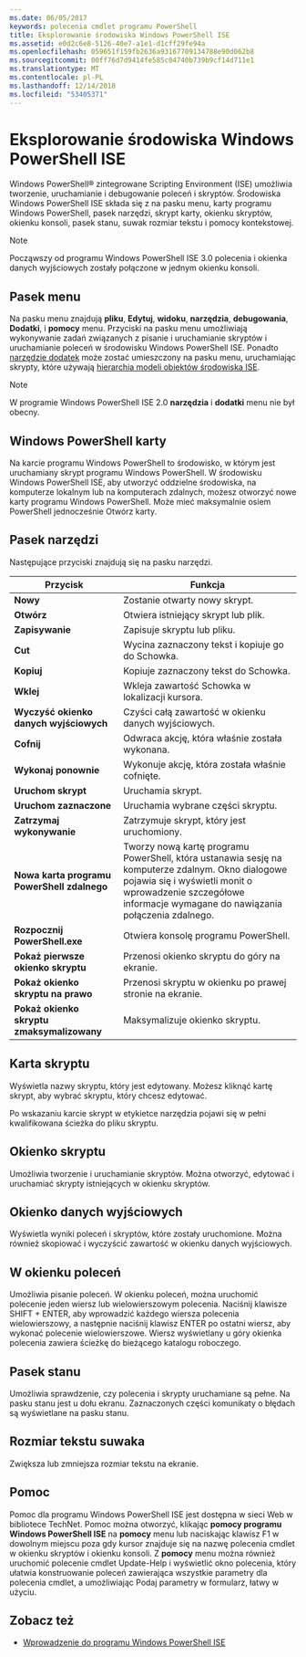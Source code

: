 ```yaml
---
ms.date: 06/05/2017
keywords: polecenia cmdlet programu PowerShell
title: Eksplorowanie środowiska Windows PowerShell ISE
ms.assetid: e0d2c6e8-5126-40e7-a1e1-d1cff29fe94a
ms.openlocfilehash: 059651f159fb2636a93167709134788e90d062b8
ms.sourcegitcommit: 00ff76d7d9414fe585c04740b739b9cf14d711e1
ms.translationtype: MT
ms.contentlocale: pl-PL
ms.lasthandoff: 12/14/2018
ms.locfileid: "53405371"
---
```

# <a name="exploring-the-windows-powershell-ise"></a>Eksplorowanie środowiska Windows PowerShell ISE

Windows PowerShell® zintegrowane Scripting Environment (ISE) umożliwia tworzenie, uruchamianie i debugowanie poleceń i skryptów. Środowiska Windows PowerShell ISE składa się z na pasku menu, karty programu Windows PowerShell, pasek narzędzi, skrypt karty, okienku skryptów, okienku konsoli, pasek stanu, suwak rozmiar tekstu i pomocy kontekstowej.

> [!NOTE]
> Począwszy od programu Windows PowerShell ISE 3.0 polecenia i okienka danych wyjściowych zostały połączone w jednym okienku konsoli.

## <a name="menu-bar"></a>Pasek menu

Na pasku menu znajdują **pliku**, **Edytuj**, **widoku**, **narzędzia**, **debugowania**,  **Dodatki**, i **pomocy** menu. Przyciski na pasku menu umożliwiają wykonywanie zadań związanych z pisanie i uruchamianie skryptów i uruchamianie poleceń w środowisku Windows PowerShell ISE. Ponadto [narzędzie dodatek](../../core-powershell/ise/The-ISEAddOnTool-Object.md) może zostać umieszczony na pasku menu, uruchamiając skrypty, które używają [hierarchia modeli obiektów środowiska ISE](../../core-powershell/ise/The-ISE-Object-Model-Hierarchy.md).

> [!NOTE]
> W programie Windows PowerShell ISE 2.0 **narzędzia** i **dodatki** menu nie był obecny.

## <a name="windows-powershell-tabs"></a>Windows PowerShell karty

Na karcie programu Windows PowerShell to środowisko, w którym jest uruchamiany skrypt programu Windows PowerShell. W środowisku Windows PowerShell ISE, aby utworzyć oddzielne środowiska, na komputerze lokalnym lub na komputerach zdalnych, możesz otworzyć nowe karty programu Windows PowerShell. Może mieć maksymalnie osiem PowerShell jednocześnie Otwórz karty.

## <a name="toolbar"></a>Pasek narzędzi

Następujące przyciski znajdują się na pasku narzędzi.

|Przycisk|Funkcja|
|----------|------------|
|**Nowy**|Zostanie otwarty nowy skrypt.|
|**Otwórz**|Otwiera istniejący skrypt lub plik.|
|**Zapisywanie**|Zapisuje skryptu lub pliku.|
|**Cut**|Wycina zaznaczony tekst i kopiuje go do Schowka.|
|**Kopiuj**|Kopiuje zaznaczony tekst do Schowka.|
|**Wklej**|Wkleja zawartość Schowka w lokalizacji kursora.|
|**Wyczyść okienko danych wyjściowych**|Czyści całą zawartość w okienku danych wyjściowych.|
|**Cofnij**|Odwraca akcję, która właśnie została wykonana.|
|**Wykonaj ponownie**|Wykonuje akcję, która została właśnie cofnięte.|
|**Uruchom skrypt**|Uruchamia skrypt.|
|**Uruchom zaznaczone**|Uruchamia wybrane części skryptu.|
|**Zatrzymaj wykonywanie**|Zatrzymuje skrypt, który jest uruchomiony.|
|**Nowa karta programu PowerShell zdalnego**|Tworzy nową kartę programu PowerShell, która ustanawia sesję na komputerze zdalnym. Okno dialogowe pojawia się i wyświetli monit o wprowadzenie szczegółowe informacje wymagane do nawiązania połączenia zdalnego.|
|**Rozpocznij PowerShell.exe**|Otwiera konsolę programu PowerShell.|
|**Pokaż pierwsze okienko skryptu**|Przenosi okienko skryptu do góry na ekranie.|
|**Pokaż okienko skryptu na prawo**|Przenosi skryptu w okienku po prawej stronie na ekranie.|
|**Pokaż okienko skryptu zmaksymalizowany**|Maksymalizuje okienko skryptu.|

## <a name="script-tab"></a>Karta skryptu

Wyświetla nazwy skryptu, który jest edytowany. Możesz kliknąć kartę skrypt, aby wybrać skryptu, który chcesz edytować.

Po wskazaniu karcie skrypt w etykietce narzędzia pojawi się w pełni kwalifikowana ścieżka do pliku skryptu.

## <a name="script-pane"></a>Okienko skryptu

Umożliwia tworzenie i uruchamianie skryptów. Można otworzyć, edytować i uruchamiać skrypty istniejących w okienku skryptów.

## <a name="output-pane"></a>Okienko danych wyjściowych

Wyświetla wyniki poleceń i skryptów, które zostały uruchomione. Można również skopiować i wyczyścić zawartość w okienku danych wyjściowych.

## <a name="command-pane"></a>W okienku poleceń

Umożliwia pisanie poleceń. W okienku poleceń, można uruchomić polecenie jeden wiersz lub wielowierszowym polecenia. Naciśnij klawisze SHIFT + ENTER, aby wprowadzić każdego wiersza polecenia wielowierszowy, a następnie naciśnij klawisz ENTER po ostatni wiersz, aby wykonać polecenie wielowierszowe. Wiersz wyświetlany u góry okienka polecenia zawiera ścieżkę do bieżącego katalogu roboczego.

## <a name="status-bar"></a>Pasek stanu

Umożliwia sprawdzenie, czy polecenia i skrypty uruchamiane są pełne. Na pasku stanu jest u dołu ekranu. Zaznaczonych części komunikaty o błędach są wyświetlane na pasku stanu.

## <a name="text-size-slider"></a>Rozmiar tekstu suwaka

Zwiększa lub zmniejsza rozmiar tekstu na ekranie.

## <a name="help"></a>Pomoc

Pomoc dla programu Windows PowerShell ISE jest dostępna w sieci Web w bibliotece TechNet. Pomoc można otworzyć, klikając **pomocy programu Windows PowerShell ISE** na **pomocy** menu lub naciskając klawisz F1 w dowolnym miejscu poza gdy kursor znajduje się na nazwę polecenia cmdlet w okienku skryptów i okienku konsoli. Z **pomocy** menu można również uruchomić polecenie cmdlet Update-Help i wyświetlić okno polecenia, który ułatwia konstruowanie poleceń zawierająca wszystkie parametry dla polecenia cmdlet, a umożliwiając Podaj parametry w formularz, łatwy w użyciu.

## <a name="see-also"></a>Zobacz też

- [Wprowadzenie do programu Windows PowerShell ISE](../../core-powershell/ise/Introducing-the-Windows-PowerShell-ISE.md)